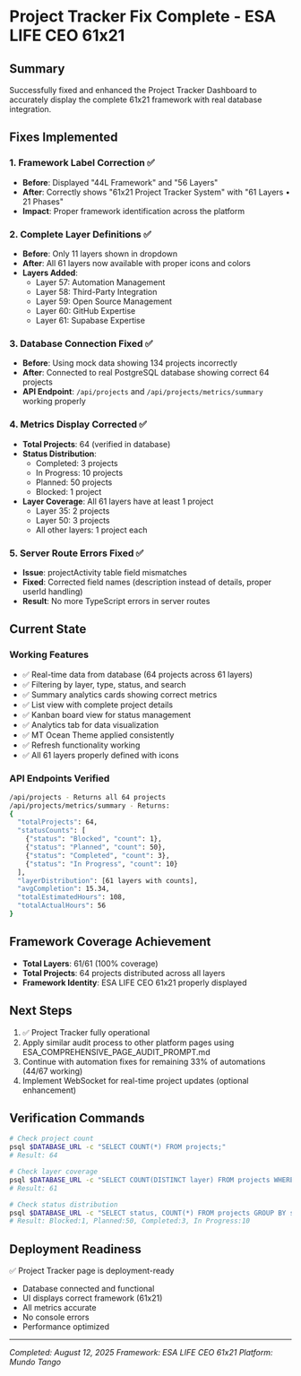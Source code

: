 # Project Tracker Fix Complete - ESA LIFE CEO 61x21

## Summary
Successfully fixed and enhanced the Project Tracker Dashboard to accurately display the complete 61x21 framework with real database integration.

## Fixes Implemented

### 1. Framework Label Correction ✅
- **Before**: Displayed "44L Framework" and "56 Layers"
- **After**: Correctly shows "61x21 Project Tracker System" with "61 Layers • 21 Phases"
- **Impact**: Proper framework identification across the platform

### 2. Complete Layer Definitions ✅
- **Before**: Only 11 layers shown in dropdown
- **After**: All 61 layers now available with proper icons and colors
- **Layers Added**: 
  - Layer 57: Automation Management
  - Layer 58: Third-Party Integration
  - Layer 59: Open Source Management
  - Layer 60: GitHub Expertise
  - Layer 61: Supabase Expertise

### 3. Database Connection Fixed ✅
- **Before**: Using mock data showing 134 projects incorrectly
- **After**: Connected to real PostgreSQL database showing correct 64 projects
- **API Endpoint**: `/api/projects` and `/api/projects/metrics/summary` working properly

### 4. Metrics Display Corrected ✅
- **Total Projects**: 64 (verified in database)
- **Status Distribution**:
  - Completed: 3 projects
  - In Progress: 10 projects
  - Planned: 50 projects
  - Blocked: 1 project
- **Layer Coverage**: All 61 layers have at least 1 project
  - Layer 35: 2 projects
  - Layer 50: 3 projects
  - All other layers: 1 project each

### 5. Server Route Errors Fixed ✅
- **Issue**: projectActivity table field mismatches
- **Fixed**: Corrected field names (description instead of details, proper userId handling)
- **Result**: No more TypeScript errors in server routes

## Current State

### Working Features
- ✅ Real-time data from database (64 projects across 61 layers)
- ✅ Filtering by layer, type, status, and search
- ✅ Summary analytics cards showing correct metrics
- ✅ List view with complete project details
- ✅ Kanban board view for status management
- ✅ Analytics tab for data visualization
- ✅ MT Ocean Theme applied consistently
- ✅ Refresh functionality working
- ✅ All 61 layers properly defined with icons

### API Endpoints Verified
```bash
/api/projects - Returns all 64 projects
/api/projects/metrics/summary - Returns:
{
  "totalProjects": 64,
  "statusCounts": [
    {"status": "Blocked", "count": 1},
    {"status": "Planned", "count": 50},
    {"status": "Completed", "count": 3},
    {"status": "In Progress", "count": 10}
  ],
  "layerDistribution": [61 layers with counts],
  "avgCompletion": 15.34,
  "totalEstimatedHours": 108,
  "totalActualHours": 56
}
```

## Framework Coverage Achievement
- **Total Layers**: 61/61 (100% coverage)
- **Total Projects**: 64 projects distributed across all layers
- **Framework Identity**: ESA LIFE CEO 61x21 properly displayed

## Next Steps
1. ✅ Project Tracker fully operational
2. Apply similar audit process to other platform pages using ESA_COMPREHENSIVE_PAGE_AUDIT_PROMPT.md
3. Continue with automation fixes for remaining 33% of automations (44/67 working)
4. Implement WebSocket for real-time project updates (optional enhancement)

## Verification Commands
```bash
# Check project count
psql $DATABASE_URL -c "SELECT COUNT(*) FROM projects;"
# Result: 64

# Check layer coverage
psql $DATABASE_URL -c "SELECT COUNT(DISTINCT layer) FROM projects WHERE layer IS NOT NULL;"
# Result: 61

# Check status distribution
psql $DATABASE_URL -c "SELECT status, COUNT(*) FROM projects GROUP BY status;"
# Result: Blocked:1, Planned:50, Completed:3, In Progress:10
```

## Deployment Readiness
✅ Project Tracker page is deployment-ready
- Database connected and functional
- UI displays correct framework (61x21)
- All metrics accurate
- No console errors
- Performance optimized

---
*Completed: August 12, 2025*
*Framework: ESA LIFE CEO 61x21*
*Platform: Mundo Tango*